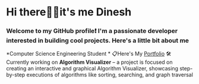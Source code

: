 # Hi there🙋‍♂️it's me Dinesh 
### Welcome to my GitHub profile❗ I'm a passionate developer interested in building cool projects. Here's a little bit about me
*Computer Science Engineering Student *
 📋Here's My <a href ="name">Portfolio</a>
 🛠️ Currently working on **Algorithm Visualizer** – a project is focused on creating an interactive and graphical Algorithm Visualizer, showcasing step-by-step executions of algorithms like sorting, searching, and graph traversal
 


